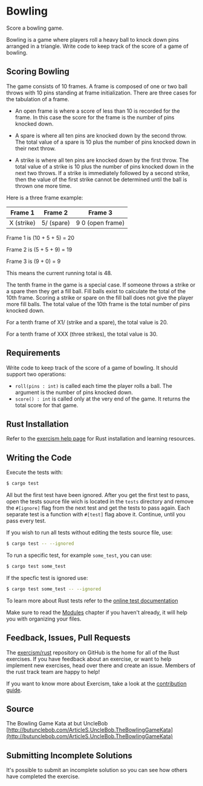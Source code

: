 # Bowling

Score a bowling game.

Bowling is a game where players roll a heavy ball to knock down pins
arranged in a triangle. Write code to keep track of the score
of a game of bowling.

## Scoring Bowling

The game consists of 10 frames. A frame is composed of one or two ball
throws with 10 pins standing at frame initialization. There are three
cases for the tabulation of a frame.

* An open frame is where a score of less than 10 is recorded for the
  frame. In this case the score for the frame is the number of pins
  knocked down.

* A spare is where all ten pins are knocked down by the second
  throw. The total value of a spare is 10 plus the number of pins
  knocked down in their next throw.

* A strike is where all ten pins are knocked down by the first
  throw. The total value of a strike is 10 plus the number of pins
  knocked down in the next two throws. If a strike is immediately
  followed by a second strike, then the value of the first strike
  cannot be determined until the ball is thrown one more time.

Here is a three frame example:

| Frame 1         | Frame 2       | Frame 3                |
| :-------------: |:-------------:| :---------------------:|
| X (strike)      | 5/ (spare)    | 9 0 (open frame)       |

Frame 1 is (10 + 5 + 5) = 20

Frame 2 is (5 + 5 + 9) = 19

Frame 3 is (9 + 0) = 9

This means the current running total is 48.

The tenth frame in the game is a special case. If someone throws a
strike or a spare then they get a fill ball. Fill balls exist to
calculate the total of the 10th frame. Scoring a strike or spare on
the fill ball does not give the player more fill balls. The total
value of the 10th frame is the total number of pins knocked down.

For a tenth frame of X1/ (strike and a spare), the total value is 20.

For a tenth frame of XXX (three strikes), the total value is 30.

## Requirements

Write code to keep track of the score of a game of bowling. It should
support two operations:

* `roll(pins : int)` is called each time the player rolls a ball.  The
  argument is the number of pins knocked down.
* `score() : int` is called only at the very end of the game.  It
  returns the total score for that game.

## Rust Installation

Refer to the [exercism help page][help-page] for Rust installation and learning
resources.

## Writing the Code

Execute the tests with:

```bash
$ cargo test
```

All but the first test have been ignored. After you get the first test to
pass, open the tests source file wich is located in the `tests` directory
and remove the `#[ignore]` flag from the next test and get the tests to pass
again. Each separate test is a function with `#[test]` flag above it.
Continue, until you pass every test. 

If you wish to run all tests without editing the tests source file, use:

```bash
$ cargo test -- --ignored
```

To run a specific test, for example `some_test`, you can use:

```bash
$ cargo test some_test
```

If the specfic test is ignored use:

```bash
$ cargo test some_test -- --ignored
```

To learn more about Rust tests refer to the [online test documentation][rust-tests]

Make sure to read the [Modules](https://doc.rust-lang.org/book/second-edition/ch07-00-modules.html) chapter if you
haven't already, it will help you with organizing your files.

## Feedback, Issues, Pull Requests

The [exercism/rust](https://github.com/exercism/rust) repository on GitHub is the home for all of the Rust exercises. If you have feedback about an exercise, or want to help implement new exercises, head over there and create an issue. Members of the rust track team are happy to help!

If you want to know more about Exercism, take a look at the [contribution guide](https://github.com/exercism/docs/blob/master/contributing-to-language-tracks/README.md).

[help-page]: http://exercism.io/languages/rust
[modules]: https://doc.rust-lang.org/book/second-edition/ch07-00-modules.html
[cargo]: https://doc.rust-lang.org/book/second-edition/ch14-00-more-about-cargo.html
[rust-tests]: https://doc.rust-lang.org/book/second-edition/ch11-02-running-tests.html

## Source

The Bowling Game Kata at but UncleBob [http://butunclebob.com/ArticleS.UncleBob.TheBowlingGameKata](http://butunclebob.com/ArticleS.UncleBob.TheBowlingGameKata)

## Submitting Incomplete Solutions
It's possible to submit an incomplete solution so you can see how others have completed the exercise.
